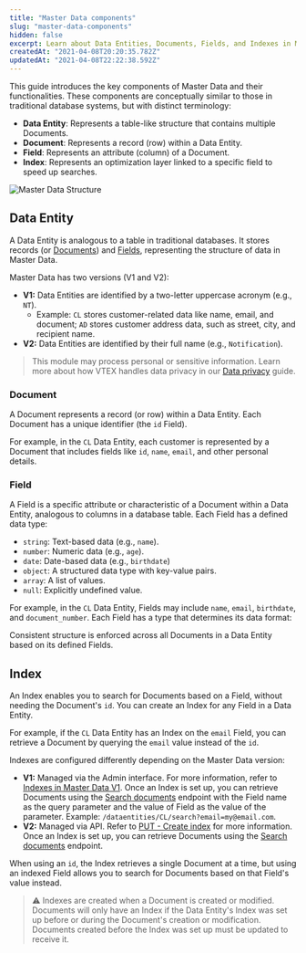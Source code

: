 ```yaml
---
title: "Master Data components"
slug: "master-data-components"
hidden: false
excerpt: Learn about Data Entities, Documents, Fields, and Indexes in Master Data, and how these components work together to structure and optimize data for efficient querying.
createdAt: "2021-04-08T20:20:35.782Z"
updatedAt: "2021-04-08T22:22:38.592Z"
---
```


This guide introduces the key components of Master Data and their functionalities. These components are conceptually similar to those in traditional database systems, but with distinct terminology:  

- **Data Entity**: Represents a table-like structure that contains multiple Documents.
- **Document**: Represents a record (row) within a Data Entity.
- **Field**: Represents an attribute (column) of a Document.
- **Index**: Represents an optimization layer linked to a specific field to speed up searches.

![Master Data Structure](https://cdn.jsdelivr.net/gh/vtexdocs/dev-portal-content@main/images/master-data-components.jpg)

## Data Entity

A Data Entity is analogous to a table in traditional databases. It stores records (or [Documents](#document)) and [Fields](#field), representing the structure of data in Master Data.

Master Data has two versions (V1 and V2):
- **V1:** Data Entities are identified by a two-letter uppercase acronym (e.g., `NT`).
  - Example: `CL` stores customer-related data like name, email, and document; `AD` stores customer address data, such as street, city, and recipient name.
- **V2:** Data Entities are identified by their full name (e.g., `Notification`).

> This module may process personal or sensitive information. Learn more about how VTEX handles data privacy in our [Data privacy](https://developers.vtex.com/docs/guides/data-privacy) guide.

### Document

A Document represents a record (or row) within a Data Entity. Each Document has a unique identifier (the `id` Field). 

For example, in the `CL` Data Entity, each customer is represented by a Document that includes fields like `id`, `name`, `email`, and other personal details.

### Field

A Field is a specific attribute or characteristic of a Document within a Data Entity, analogous to columns in a database table. Each Field has a defined data type:  

- `string`: Text-based data (e.g., `name`).
- `number`: Numeric data (e.g., `age`).
- `date`: Date-based data (e.g., `birthdate`) 
- `object`: A structured data type with key-value pairs.
- `array`: A list of values.
- `null`: Explicitly undefined value.

For example, in the `CL` Data Entity, Fields may include `name`, `email`, `birthdate`, and `document_number`. Each Field has a type that determines its data format:

Consistent structure is enforced across all Documents in a Data Entity based on its defined Fields.

## Index

An Index enables you to search for Documents based on a Field, without needing the Document's `id`. You can create an Index for any Field in a Data Entity.

For example, if the `CL` Data Entity has an Index on the `email` Field, you can retrieve a Document by querying the `email` value instead of the `id`.

Indexes are configured differently depending on the Master Data version:
- **V1:** Managed via the Admin interface. For more information, refer to [Indexes in Master Data V1](https://help.vtex.com/en/tutorial/setting-up-an-index-on-master-data--tutorials_785). Once an Index is set up, you can retrieve Documents using the [Search documents](https://developers.vtex.com/docs/api-reference/masterdata-api#get-/api/dataentities/-acronym-/search) endpoint with the Field name as the query parameter and the value of Field as the value of the parameter. Example: `/dataentities/CL/search?email=my@email.com`.
- **V2:** Managed via API. Refer to [PUT - Create index](https://developers.vtex.com/docs/api-reference/master-data-api-v2#put-/api/dataentities/-dataEntityName-/indices) for more information. Once an Index is set up, you can retrieve Documents using the [Search documents](https://developers.vtex.com/docs/api-reference/master-data-api-v2#get-/api/dataentities/-dataEntityName-/search) endpoint.

When using an `id`, the Index retrieves a single Document at a time, but using an indexed Field allows you to search for Documents based on that Field's value instead.

>⚠️ Indexes are created when a Document is created or modified. Documents will only have an Index if the Data Entity's Index was set up before or during the Document's creation or modification. Documents created before the Index was set up must be updated to receive it.
